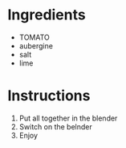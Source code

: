 # Ingredients
- TOMATO
- aubergine
- salt
- lime 

# Instructions
1. Put all together in the blender
1. Switch on the belnder
1. Enjoy
